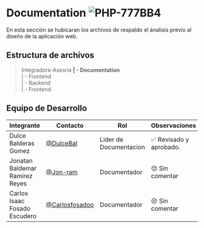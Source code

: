 # Documentation ![PHP-777BB4](https://img.shields.io/badge/PHP-777BB4?style=for-the-badge&logo=php&logoColor=white)

En esta sección se hubicaran los archivos de respaldo el ánalisis previo al diseño de la aplicación web.

## Estructura de archivos


>Integradora-Asesria
> **| - Documentation** <br>
>| - Frontend <br>
>| - Backend <br>
>| - Frontend 

## Equipo de Desarrollo

   |Integrante|Contacto|Rol|Observaciones|
   |----------|--------|---|-------------|
   |Dulce Balderas Gomez|[@DulceBal](https://github.com/DulceBal)|Lider de Documentacion|✅ Revisado y aprobado.|
   |Jonatan  Baldemar Ramirez Reyes|[@Jon-ram](https://github.com/Jon-ram)|Documentador|😔 Sin comentar|
   |Carlos Isaac Fosado Escudero|[@Carlosfosadoo](https://github.com/CarlosFosadoo)|Documentador|😔 Sin comentar|
  
